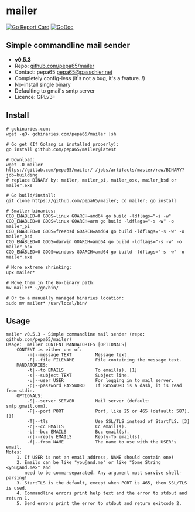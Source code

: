 # mailer
[![Go Report Card](https://goreportcard.com/badge/github.com/pepa65/mailer)](https://goreportcard.com/report/github.com/pepa65/mailer)
[![GoDoc](https://godoc.org/github.com/pepa65/mailer?status.svg)](https://godoc.org/github.com/pepa65/mailer)

## Simple commandline mail sender
* **v0.5.3**
* Repo: [github.com/pepa65/mailer](https://github.com/pepa65/mailer)
* Contact: pepa65 <pepa65@passchier.net>
* Completely config-less (it's not a bug, it's a feature..!)
* No-install single binary
* Defaulting to gmail's smtp server
* Licence: GPLv3+

## Install
```
# gobinaries.com:
wget -qO- gobinaries.com/pepa65/mailer |sh

# Go get (If Golang is installed properly):
go install github.com/pepa65/mailer@latest

# Download:
wget -O mailer https://gitlab.com/pepa65/mailer/-/jobs/artifacts/master/raw/BINARY?job=building
# replace BINARY by: mailer, mailer_pi, mailer_osx, mailer_bsd or mailer.exe

# Go build/install:
git clone https://github.com/pepa65/mailer; cd mailer; go install

# Smaller binaries:
CGO_ENABLED=0 GOOS=linux GOARCH=amd64 go build -ldflags="-s -w"
CGO_ENABLED=0 GOOS=linux GOARCH=arm go build -ldflags="-s -w" -o mailer_pi
CGO_ENABLED=0 GOOS=freebsd GOARCH=amd64 go build -ldflags="-s -w" -o mailer_bsd
CGO_ENABLED=0 GOOS=darwin GOARCH=amd64 go build -ldflags="-s -w" -o mailer_osx
CGO_ENABLED=0 GOOS=windows GOARCH=amd64 go build -ldflags="-s -w" -o mailer.exe

# More extreme shrinking:
upx mailer*

# Move them in the Go-binary path:
mv mailer* ~/go/bin/

# Or to a manually managed binaries location:
sudo mv mailer* /usr/local/bin/
```

## Usage
```
mailer v0.5.3 - Simple commandline mail sender (repo: github.com/pepa65/mailer)
Usage:  mailer CONTENT MANDATORIES [OPTIONALS]
    CONTENT is either one of:
        -m|--message TEXT         Message text.
        -F|--file FILENAME        File containing the message text.
    MANDATORIES:
        -t|--to EMAILS            To email(s). [1]
        -s|--subject TEXT         Subject line.
        -u|--user USER            For logging in to mail server.
        -p|--password PASSWORD    If PASSWORD is a dash, it is read from stdin.
    OPTIONALS:
        -S|--server SERVER        Mail server (default: smtp.gmail.com).
        -P|--port PORT            Port, like 25 or 465 (default: 587). [3]
        -T|--tls                  Use SSL/TLS instead of StartTLS. [3]
        -c|--cc EMAILS            Cc email(s).
        -b|--bcc EMAILS           Bcc email(s).
        -r|--reply EMAILS         Reply-To email(s).
        -f|--from NAME            The name to use with the USER's email.
Notes:
    1. If USER is not an email address, NAME should contain one!
    2. Emails can be like "you@and.me" or like "Some String <you@and.me>" and
       need to be comma-separated. Any argument must survive shell-parsing!
    3. StartTLS is the default, except when PORT is 465, then SSL/TLS is used.
    4. Commandline errors print help text and the error to stdout and return 1.
    5. Send errors print the error to stdout and return exitcode 2.
```
